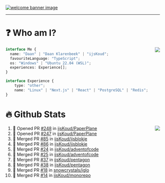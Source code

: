 <h1 align="center" style="display:none;"></h1>

<a href="https://ijskoud.dev/"><img src="https://cdn.ijskoud.dev/files/IIcds5oPKl.png" alt="welcome banner image" /></a>

---

# ❓ Who am I?

<img align="right" src="http://gh-stats.ijskoud.dev/api/top-langs?username=ijsKoud&cache_seconds=1800&layout=compact&hide_border=true&hide_rank=true&show_icons=true&theme=dark&title_color=ffffff&hide_border=true&locale=en" />

```typescript
interface Me {
  name: "Daan" | "Daan Klarenbeek" | "ijsKoud";
  favouriteLanguage: "TypeScript";
  os: "Windows" | "Ubuntu 22.04 (WSL)";
  experiences: Experience[];
}

interface Experience {
    type: "other";
    name: "Linux" | "Next.js" | "React" | "PostgreSQL" | "Redis";
}
```

# 🔥 Github Stats

<img align="right" src="http://gh-stats.ijskoud.dev/api? username=ijsKoud&cache_seconds=1800&hide_border=true&hide_rank=true&show_icons=true&theme=dark&title_color=ffffff&hide_border=true&locale=en">

<!--START_SECTION:activity-->
1. 💪 Opened PR [#248](https://github.com/ijsKoud/PaperPlane/pull/248) in [ijsKoud/PaperPlane](https://github.com/ijsKoud/PaperPlane)
2. 💪 Opened PR [#247](https://github.com/ijsKoud/PaperPlane/pull/247) in [ijsKoud/PaperPlane](https://github.com/ijsKoud/PaperPlane)
3. 🎉 Merged PR [#85](https://github.com/ijsKoud/ijsblokje/pull/85) in [ijsKoud/ijsblokje](https://github.com/ijsKoud/ijsblokje)
4. 🎉 Merged PR [#86](https://github.com/ijsKoud/ijsblokje/pull/86) in [ijsKoud/ijsblokje](https://github.com/ijsKoud/ijsblokje)
5. 🎉 Merged PR [#24](https://github.com/ijsKoud/adventofcode/pull/24) in [ijsKoud/adventofcode](https://github.com/ijsKoud/adventofcode)
6. 🎉 Merged PR [#25](https://github.com/ijsKoud/adventofcode/pull/25) in [ijsKoud/adventofcode](https://github.com/ijsKoud/adventofcode)
7. 🎉 Merged PR [#37](https://github.com/ijsKoud/pentagon/pull/37) in [ijsKoud/pentagon](https://github.com/ijsKoud/pentagon)
8. 🎉 Merged PR [#38](https://github.com/ijsKoud/pentagon/pull/38) in [ijsKoud/pentagon](https://github.com/ijsKoud/pentagon)
9. 🎉 Merged PR [#18](https://github.com/snowcrystals/iglo/pull/18) in [snowcrystals/iglo](https://github.com/snowcrystals/iglo)
10. 🎉 Merged PR [#14](https://github.com/ijsKoud/monorepo/pull/14) in [ijsKoud/monorepo](https://github.com/ijsKoud/monorepo)
<!--END_SECTION:activity-->

<h1 align="center" style="display:none;"></h1>
